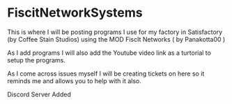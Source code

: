 # FiscitNetworkSystems

This is where I will be posting programs I use for my factory in Satisfactory (by Coffee Stain Studios) using the MOD FiscIt Networks ( by Panakotta00 )

As I add programs I will also add the Youtube video link as a turtorial to setup the programs.




As I come across issues myself I will be creating tickets on here so it reminds me and allows you to help with it also.


Discord Server Added
